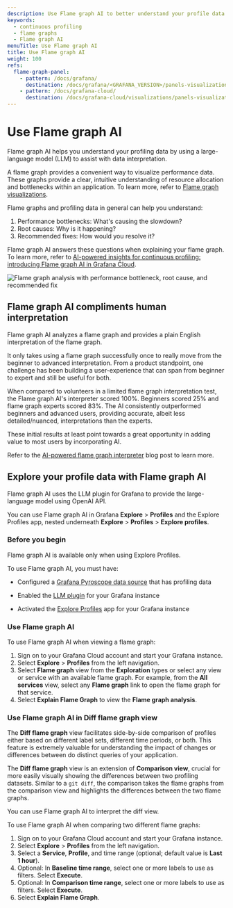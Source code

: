 ```yaml
---
description: Use Flame graph AI to better understand your profile data and flame graphs.
keywords:
  - continuous profiling
  - flame graphs
  - Flame graph AI
menuTitle: Use Flame graph AI
title: Use Flame graph AI
weight: 100
refs:
  flame-graph-panel:
    - pattern: /docs/grafana/
      destination: /docs/grafana/<GRAFANA_VERSION>/panels-visualizations/visualizations/flame-graph/
    - pattern: /docs/grafana-cloud/
      destination: /docs/grafana-cloud/visualizations/panels-visualizations/visualizations/flame-graph/
---
```


# Use Flame graph AI

Flame graph AI helps you understand your profiling data by using a large-language model (LLM) to assist with data interpretation.

A flame graph provides a convenient way to visualize performance data.
These graphs provide a clear, intuitive understanding of resource allocation and bottlenecks within an application.
To learn more, refer to [Flame graph visualizations](ref:flame-graph-panel).

Flame graphs and profiling data in general can help you understand:

1. Performance bottlenecks: What's causing the slowdown?
1. Root causes: Why is it happening?
1. Recommended fixes: How would you resolve it?

Flame graph AI answers these questions when explaining your flame graph.
To learn more, refer to [AI-powered insights for continuous profiling: introducing Flame graph AI in Grafana Cloud](https://grafana.com/blog/2024/05/15/ai-powered-insights-for-continuous-profiling-introducing-flame-graph-ai-in-grafana-cloud/).

![Flame graph analysis with performance bottleneck, root cause, and recommended fix](/media/docs/grafana-cloud/profiles/pyorsope-flamegraph-ai-analysis.png)

## Flame graph AI compliments human interpretation

Flame graph AI analyzes a flame graph and provides a plain English interpretation of the flame graph.

It only takes using a flame graph successfully once to really move from the beginner to advanced interpretation.
From a product standpoint, one challenge has been building a user-experience that can span from beginner to expert and still be useful for both.

When compared to volunteers in a limited flame graph interpretation test, the Flame graph AI's interpreter scored 100%. Beginners scored 25% and flame graph experts scored 83%.
The AI consistently outperformed beginners and advanced users, providing accurate, albeit less detailed/nuanced, interpretations than the experts.

These initial results at least point towards a great opportunity in adding value to most users by incorporating AI.

Refer to the [AI-powered flame graph interpreter](https://pyroscope.io/blog/ai-powered-flamegraph-interpreter/) blog post to learn more.

## Explore your profile data with Flame graph AI

Flame graph AI uses the LLM plugin for Grafana to provide the large-language model using OpenAI API.

You can use Flame graph AI in Grafana **Explore** > **Profiles** and the Explore Profiles app, nested underneath **Explore** > **Profiles** > **Explore profiles**.

### Before you begin

Flame graph AI is available only when using Explore Profiles.

To use Flame graph AI, you must have:

- Configured a [Grafana Pyroscope data source](https://grafana.com/docs/grafana-cloud/connect-externally-hosted/data-sources/pyroscope/) that has profiling data

- Enabled the [LLM plugin](https://grafana.com/docs/grafana-cloud/alerting-and-irm/machine-learning/configure/llm-plugin/) for your Grafana instance
- Activated the [Explore Profiles](https://grafana.com/docs/grafana-cloud/visualizations/simplified-exploration/profiles/access/) app for your Grafana instance

### Use Flame graph AI

To use Flame graph AI when viewing a flame graph:

1. Sign on to your Grafana Cloud account and start your Grafana instance.
1. Select **Explore** > **Profiles** from the left navigation.
1. Select **Flame graph** view from the **Exploration** types or select any view or service with an available flame graph. For example, from the **All services** view, select any **Flame graph** link to open the flame graph for that service.
1. Select **Explain Flame Graph** to view the **Flame graph analysis**.

### Use Flame graph AI in Diff flame graph view

The **Diff flame graph** view facilitates side-by-side comparison of profiles either based on different label sets, different time periods, or both. This feature is extremely valuable for understanding the impact of changes or differences between do distinct queries of your application.

The **Diff flame graph** view is an extension of **Comparison view**, crucial for more easily visually showing the differences between two profiling datasets.
Similar to a `git diff`, the comparison takes the flame graphs from the comparison view and highlights the differences between the two flame graphs.

You can use Flame graph AI to interpret the diff view.

To use Flame graph AI when comparing two different flame graphs:

1. Sign on to your Grafana Cloud account and start your Grafana instance.
1. Select **Explore** > **Profiles** from the left navigation.
1. Select a **Service**, **Profile**, and time range (optional; default value is **Last 1 hour**).
1. Optional: In **Baseline time range**, select one or more labels to use as filters. Select **Execute**.
1. Optional: In **Comparison time range**, select one or more labels to use as filters. Select **Execute**.
1. Select **Explain Flame Graph**.
